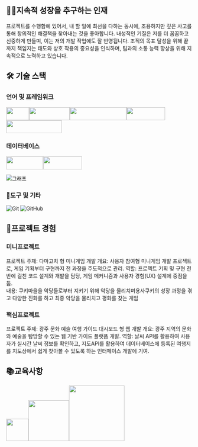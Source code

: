 ## 👨‍💻지속적 성장을 추구하는 인재
프로젝트를 수행함에 있어서, 내 할 일에 최선을 다하는 동시에, 조용하지만 깊은 사고를 통해 창의적인 해결책을 찾아내는 것을 좋아합니다. 
내성적인 기질은 저를 더 꼼꼼하고 신중하게 만들며, 이는 저의 개발 작업에도 잘 반영됩니다. 조직의 목표 달성을 위해 끝까지 책임지는 태도와 상호 작용의 중요성을 인식하며, 
팀과의 소통 능력 향상을 위해 지속적으로 노력하고 있습니다.

## 🛠 기술 스택


### 언어 및 프레임워크

<img src="https://img.shields.io/badge/-Java-%23ED8B00?style=flat-square&logo=java&logoColor=white" width="62" height="35"><img src="https://img.shields.io/badge/-Spring-%236DB33F?style=flat-square&logo=spring&logoColor=white" width="110" height="35"><img src="https://img.shields.io/badge/-JavaScript-%23F7DF1E?style=flat-square&logo=javascript&logoColor=black" width="153" height="35"><img src="https://img.shields.io/badge/-React-%2361DAFB?style=flat-square&logo=react&logoColor=white" width="105" height="35"><img src="https://img.shields.io/badge/-TypeScript-%233178C6?style=flat-square&logo=typescript&logoColor=white" width="150" height="35">



### 데이터베이스

<img src="https://img.shields.io/badge/-Oracle-%23F80000?style=flat-square&logo=oracle&logoColor=white" width="100" height="35"><img src="https://img.shields.io/badge/-MySQL-%234479A1?style=flat-square&logo=mysql&logoColor=white" width="105" height="35">


![그래프](https://github.com/kinghoon/read-me/assets/104185588/0a7bfcbe-8561-4259-8723-a0e44558fe7c)


### 📌도구 및 기타

![Git](https://img.shields.io/badge/-Git-%23F05032?style=flat-square&logo=git&logoColor=white)
![GitHub](https://img.shields.io/badge/-GitHub-%23181717?style=flat-square&logo=github&logoColor=white)


## 📃프로젝트 경험
### 미니프로젝트
프로젝트 주제: 다마고치 형 미니게임 개발 
개요: 사용자 참여형 미니게임 개발 프로젝트로, 게임 기획부터 구현까지 전 과정을 주도적으로 관리.
역할: 프로젝트 기획 및 구현 전반에 걸친 코드 설계와 개발을 담당, 게임 메커니즘과 사용자 경험(UX) 설계에 중점을 둠.   
내용: 쿠키마을을 악당들로부터 지키기 위해 악당을 물리치며용사쿠키의 성장 과정을 겪고 다양한 진화를 하고 최종 악당을 물리치고 평화를 찾는 게임 
### 핵심프로젝트
프로젝트 주제: 광주 문화 예술 여행 가이드 대시보드 형 웹 개발
개요: 광주 지역의 문화와 예술을 탐방할 수 있는 웹 기반 가이드 플랫폼 개발.
역할: 날씨 API를 활용하여 사용자가 실시간 날씨 정보를 확인하고, 지도API를 활용하여 데이터베이스에 등록된 여행지를 지도상에서 쉽게 찾아볼 수 있도록 하는 인터페이스 개발에 기여.



## 📚교육사항

<img src="https://img.shields.io/badge/-Java-%23ED8B00?style=flat-square&logo=java&logoColor=white" width="60"><img src="https://img.shields.io/badge/-Spring-%236DB33F?style=flat-square&logo=spring&logoColor=white" width="110"><img src="https://img.shields.io/badge/-JavaScript-%23F7DF1E?style=flat-square&logo=javascript&logoColor=black" width="150">






